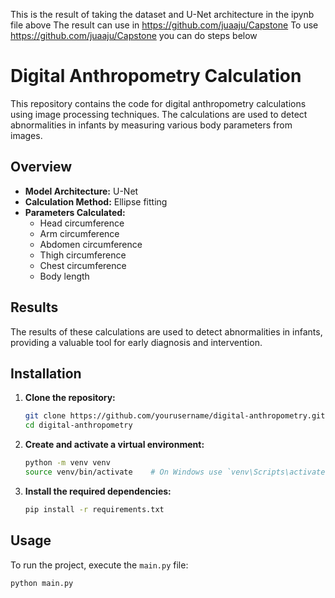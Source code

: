 This is the result of taking the dataset and U-Net architecture in the ipynb file above
The result can use in https://github.com/juaaju/Capstone
To use https://github.com/juaaju/Capstone you can do steps below

# Digital Anthropometry Calculation

This repository contains the code for digital anthropometry calculations using image processing techniques. The calculations are used to detect abnormalities in infants by measuring various body parameters from images.

## Overview

- **Model Architecture:** U-Net
- **Calculation Method:** Ellipse fitting
- **Parameters Calculated:**
  - Head circumference
  - Arm circumference
  - Abdomen circumference
  - Thigh circumference
  - Chest circumference
  - Body length

## Results

The results of these calculations are used to detect abnormalities in infants, providing a valuable tool for early diagnosis and intervention.

## Installation

1. **Clone the repository:**
    ```bash
    git clone https://github.com/yourusername/digital-anthropometry.git
    cd digital-anthropometry
    ```

2. **Create and activate a virtual environment:**
    ```bash
    python -m venv venv
    source venv/bin/activate    # On Windows use `venv\Scripts\activate`
    ```

3. **Install the required dependencies:**
    ```bash
    pip install -r requirements.txt
    ```

## Usage

To run the project, execute the `main.py` file:

```bash
python main.py
